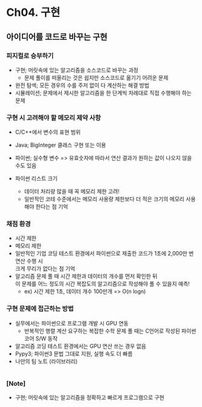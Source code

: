 # Ch04. 구현

## 아이디어를 코드로 바꾸는 구현

### 피지컬로 승부하기

- 구현; 머릿속에 있는 알고리즘을 소스코드로 바꾸는 과정
  - 문제 풀이를 떠올리는 것은 쉽지만 소스코드로 옮기기 어려운 문제
- 완전 탐색; 모든 경우의 수를 주저 없이 다 계산하는 해결 방법
- 시뮬레이션; 문제에서 제시한 알고리즘을 한 단계씩 차례대로 직접 수행해야 하는 문제

### 구현 시 고려해야 할 메모리 제약 사항

- C/C++에서 변수의 표현 범위
- Java; BigInteger 클래스 구현 또는 이용
- 파이썬; 실수형 변수 => 유효숫자에 따라서 연산 결과가 원하는 값이 나오지 않을 수도 있음

- 파이썬 리스트 크기
  - 데이터 처리량 많을 때 꼭 메모리 제한 고려!
  - 일반적인 코테 수준에서는 메모리 사용량 제한보다 더 적은 크기의 메모리 사용해야 한다는 점 기억

### 채점 환경

- 시간 제한
- 메모리 제한
- 일반적인 기업 코딩 테스트 환경에서 파이썬으로 제출한 코드가 1초에 2,000만 번 연산 수행 시 <br/>
  크게 무리가 없다는 점 기억
- 알고리즘 문제 풀 때 시간 제한과 데이터의 개수를 먼저 확인한 뒤 <br/>
  이 문제를 어느 정도의 시간 복잡도의 알고리즘으로 작성해야 풀 수 있을지 예측!
  - ex) 시간 제한 1초, 데이터 개수 100만개 => O(n logn)

### 구현 문제에 접근하는 방법

- 실무에서는 파이썬으로 프로그램 개발 시 GPU 연동
  - 반복적인 행렬 계산 요구하는 복잡한 수학 문제 풀 때는 C언어로 작성된 파이썬 코어 S/W 동작
- 알고리즘 코딩 테스트 환경에서는 GPU 연산 쓰는 경우 없음
- Pypy3; 파이썬3 문법 그대로 지원, 실행 속도 더 빠름
- 나만의 팀 노트 (라이브러리)

#

### [Note]

- 구현; 머릿속에 있는 알고리즘을 정확하고 빠르게 프로그램으로 구현
